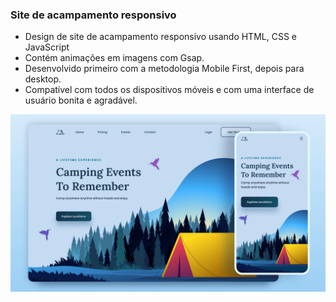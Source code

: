 
### Site de acampamento responsivo

- Design de site de acampamento responsivo usando HTML, CSS e JavaScript
- Contém animações em imagens com Gsap.
- Desenvolvido primeiro com a metodologia Mobile First, depois para desktop.
- Compatível com todos os dispositivos móveis e com uma interface de usuário bonita e agradável.

![preview img](/preview.png)
